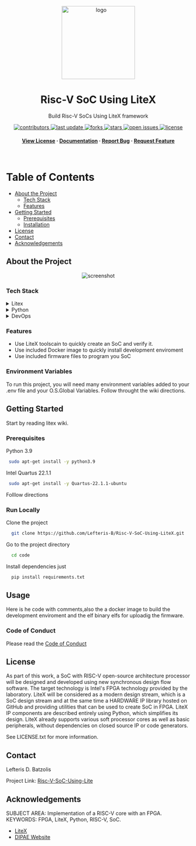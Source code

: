 <!-- readme -->
<div align="center">

  <img src="https://oikonomologos.gr/wp-content/uploads/2020/05/diethnes-panepistimio-ellados-dipae.png" alt="logo" width="200" height="auto" />
  <h1>Risc-V SoC Using LiteX</h1>
  
  <p>
    Build Risc-V SoCs Using LiteX framework 
  </p>

  
<!-- Badges -->
<p>
  <a href="https://github.com/Lefteris-B/Risc-V-SoC-Using-LiteX/graphs/contributors">
    <img src="https://img.shields.io/github/contributors/Louis3797/awesome-readme-template" alt="contributors" />
  </a>
  <a href="https://github.com/Lefteris-B/Risc-V-SoC-Using-Lite">
    <img src="https://img.shields.io/github/last-commit/Louis3797/awesome-readme-template" alt="last update" />
  </a>
  <a href="https://github.com/Lefteris-B/Risc-V-SoC-Using-Litee/network/members">
    <img src="https://img.shields.io/github/forks/Louis3797/awesome-readme-template" alt="forks" />
  </a>
  <a href="https://github.com/Lefteris-B/Risc-V-SoC-Using-LiteX/stargazers">
    <img src="https://img.shields.io/github/stars/Louis3797/awesome-readme-template" alt="stars" />
  </a>
  <a href="https://github.com/Lefteris-B/Risc-V-SoC-Using-LiteX/issues/new/choose">
    <img src="https://img.shields.io/github/issues/Louis3797/awesome-readme-template" alt="open issues" />
  </a>
  <a href="ttps://github.com/Lefteris-B/Risc-V-SoC-Using-LiteX/blob/master/LICENSE.mdE">
    <img src="https://img.shields.io/github/license/Louis3797/awesome-readme-template.svg" alt="license" />
  </a>
</p>
   
<h4>
    <a href="https://github.com/Lefteris-B/Risc-V-SoC-Using-LiteX/blob/master/LICENSE.md">View License</a>
  <span> · </span>
    <a href="https://github.com/enjoy-digital/litex/wiki">Documentation</a>
  <span> · </span>
    <a href="https://github.com/Lefteris-B/Risc-V-SoC-Using-LiteX/issues/new/choose">Report Bug</a>
  <span> · </span>
    <a href="https://github.com/Lefteris-B/Risc-V-SoC-Using-LiteX/issues/new/choose">Request Feature</a>
  </h4>
</div>

<br />

<!-- Table of Contents -->
# Table of Contents

- [About the Project](#about-the-project)
  * [Tech Stack](#tech-stack)
  * [Features](#features)
- [Getting Started](#getting-started)
  * [Prerequisites](#prerequisites)
  * [Installation](#installation)
- [License](#license)
- [Contact](#contact)
- [Acknowledgements](#acknowledgements)
  

<!-- About the Project -->
## About the Project

<div align="center"> 
  <img src="https://www.openarchives.gr/aggregator-openarchives/portal/organisations/logo/ihu/el/file/ihu.jpeg" alt="screenshot" />
</div>


<!-- TechStack -->
### Tech Stack

<details>
  <summary>Litex</summary>
  <ul>
    <li><a href="https://github.com/enjoy-digital/litex">LiteX</a></li>
    <li><a href="https://github.com/litex-hub/litex-boards">LiteX Boards</a></li>
    <li><a href="https://github.com/enjoy-digital/litex/wiki">Wiki</a></li>
  </ul>
</details>

<details>
<summary>Python</summary>
  <ul>
    <li><a href="https://www.python.org/downloads/release/python-370/">Python 3.7</a></li>
    <li><a href="https://pypi.org/project/pip/">pip</a></li>
  </ul>
</details>

<details>
<summary>DevOps</summary>
  <ul>
    <li><a href="https://www.docker.com/">Docker</a></li>
    <li><a href="https://www.jenkins.io/">Jenkins</a></li>
    <li><a href="https://ninja-build.org/manual.html">ninja</a></li>
    <li><a href="https://opensource.com/article/18/8/what-how-makefile">makefile</a></li>
  </ul>
</details>

<!-- Features -->
### Features

- Use LiteX toolscain to quickly create an SoC and verify it.
- Use included Docker image to quickly install development enviroment
- Use included firmware files to program you SoC


<!-- Env Variables -->
### Environment Variables

To run this project, you will need  many environment variables added to your .env file
and your O.S.Global Variables. 
Follow throught the wiki directions.

<!-- Getting Started -->
## Getting Started
Start by reading litex wiki.

<!-- Prerequisites -->
### Prerequisites

Python 3.9

```bash
 sudo apt-get install -y python3.9

```
Intel Quartus 22.1.1
```bash
 sudo apt-get install -y Quartus-22.1.1-ubuntu

```

<!-- Installation -->

Folllow directions

<!-- Run Locally -->
### Run Locally

Clone the project

```bash
  git clone https://github.com/Lefteris-B/Risc-V-SoC-Using-LiteX.git
```

Go to the project directory

```bash
  cd code
```

Install dependencies
just
```bash
  pip install requirements.txt
``` 


<!-- Usage -->
## Usage

Here is he code with comments,also the a docker image to build the development enviroment and the elf binary elfs for uploadig the firmware.

<!-- Roadmap -->


<!-- Code of Conduct -->
### Code of Conduct

Please read the [Code of Conduct](https://docs.github.com/en/site-policy/github-terms/github-event-code-of-conduct#:~:text=GitHub%20is%20dedicated%20to%20providing,nationality%2C%20or%20level%20of%20experience.d)


<!-- License -->
## License

As part of this work, a SoC with RISC-V open-source architecture processor will be designed and developed using new synchronous design flow software.
The target technology is Intel's FPGA technology provided by the laboratory. 
LiteX will be considered as a modern design stream, which is a SoC design stream 
and at the same time a HARDWARE IP library hosted on GitHub and providing utilities
that can be used to create SoC in FPGA.
LiteX IP components are described entirely using Python,
which simplifies its design. LiteX already supports various soft processor cores
as well as basic peripherals, without dependencies on closed source IP or code generators.


See LICENSE.txt for more information.


<!-- Contact information-->
## Contact

Lefteris D. Batzolis

Project Link: [Risc-V-SoC-Using-Lite](https://github.com/Lefteris-B/Risc-V-SoC-Using-LiteXe)

<!-- Acknowledgments -->
## Acknowledgements
SUBJECT AREA: Implementation of a RISC-V core with an FPGA. 
KEYWORDS: FPGA, LiteX, Python, RISC-V, SoC.

 - [LiteX](https://github.com/enjoy-digital/litex)
 - [DIPAE Website](https://cs.ihu.gr/)
 
